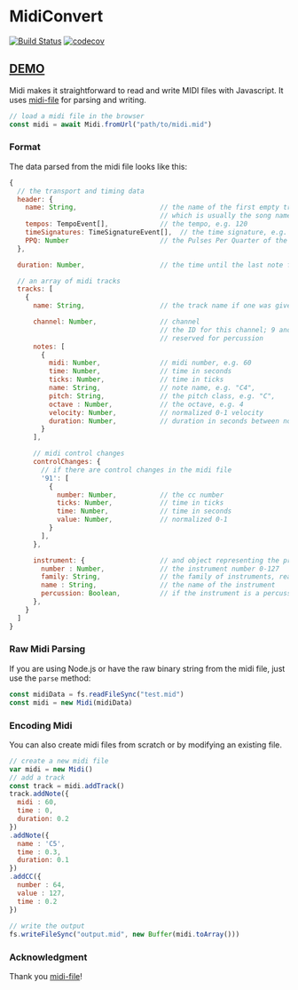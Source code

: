 # MidiConvert #

[![Build Status](https://travis-ci.org/Tonejs/MidiConvert.svg?branch=master)](https://travis-ci.org/Tonejs/MidiConvert)
[![codecov](https://codecov.io/gh/Tonejs/MidiConvert/branch/master/graph/badge.svg)](https://codecov.io/gh/Tonejs/MidiConvert)

## [DEMO](https://tonejs.github.io/MidiConvert/)

Midi makes it straightforward to read and write MIDI files with Javascript. It uses [midi-file](https://github.com/carter-thaxton/midi-file) for parsing and writing. 


```javascript
// load a midi file in the browser
const midi = await Midi.fromUrl("path/to/midi.mid")
```

### Format

The data parsed from the midi file looks like this:

```javascript
{
  // the transport and timing data
  header: {
    name: String,                     // the name of the first empty track, 
                                      // which is usually the song name
    tempos: TempoEvent[],             // the tempo, e.g. 120
    timeSignatures: TimeSignatureEvent[],  // the time signature, e.g. [4, 4],
    PPQ: Number                       // the Pulses Per Quarter of the midi file
  },

  duration: Number,                   // the time until the last note finishes

  // an array of midi tracks
  tracks: [
    {
      name: String,                   // the track name if one was given

      channel: Number,                // channel
                                      // the ID for this channel; 9 and 10 are
                                      // reserved for percussion
      notes: [
        {
          midi: Number,               // midi number, e.g. 60
          time: Number,               // time in seconds
          ticks: Number,              // time in ticks
          name: String,               // note name, e.g. "C4",
          pitch: String,              // the pitch class, e.g. "C",
          octave : Number,            // the octave, e.g. 4
          velocity: Number,           // normalized 0-1 velocity
          duration: Number,           // duration in seconds between noteOn and noteOff
        }
      ],

      // midi control changes
      controlChanges: {
        // if there are control changes in the midi file
        '91': [
          {
            number: Number,           // the cc number
            ticks: Number,            // time in ticks
            time: Number,             // time in seconds
            value: Number,            // normalized 0-1
          }
        ],
      },

      instrument: {                   // and object representing the program change events
        number : Number,              // the instrument number 0-127
        family: String,               // the family of instruments, read only.
        name : String,                // the name of the instrument
        percussion: Boolean,          // if the instrument is a percussion instrument
      },          
    }
  ]
}
```

### Raw Midi Parsing

If you are using Node.js or have the raw binary string from the midi file, just use the `parse` method:

```javascript
const midiData = fs.readFileSync("test.mid")
const midi = new Midi(midiData)
```

### Encoding Midi

You can also create midi files from scratch or by modifying an existing file.

```javascript
// create a new midi file
var midi = new Midi()
// add a track
const track = midi.addTrack()
track.addNote({
  midi : 60,
  time : 0,
  duration: 0.2
})
.addNote({
  name : 'C5',
  time : 0.3,
  duration: 0.1
})
.addCC({
  number : 64,
  value : 127,
  time : 0.2
})
 
// write the output
fs.writeFileSync("output.mid", new Buffer(midi.toArray()))
```

### Acknowledgment

Thank you [midi-file](https://github.com/carter-thaxton/midi-file)!
